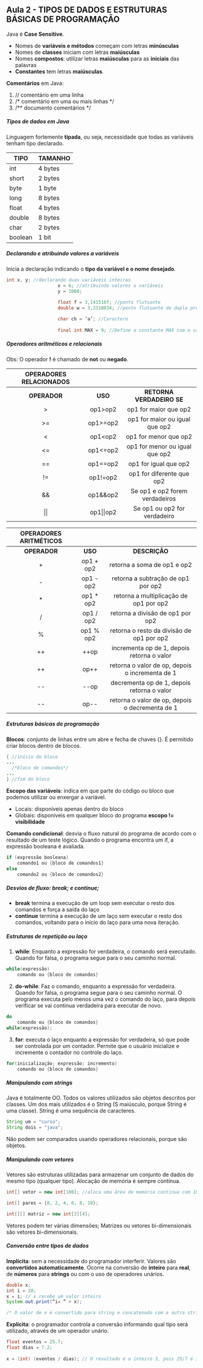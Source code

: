 ## Aula 2 - TIPOS DE DADOS E ESTRUTURAS BÁSICAS DE PROGRAMAÇÃO

Java é **Case Sensitive**. 
* Nomes de **variáveis e métodos** começam com letras **minúsculas**
* Nomes de **classes** iniciam com letras **maiúsculas**
* Nomes **compostos**: utilizar letras **maiúsculas** para as **iniciais** das palavras
* **Constantes** tem letras **maiúsculas**.

**Comentários** em Java:
1. // comentário em uma linha
2. /* comentário em uma ou mais linhas */
3. /** documento comentários */

##### Tipos de dados em Java
Linguagem fortemente **tipada**, ou seja, necessidade que todas as variáveis tenham tipo declarado.

|TIPO   |TAMANHO |
|-------|------- |
|int    | 4 bytes|
|short  |2 bytes |
|byte   |1 byte  |
|long   |8 bytes |
|float  |4 bytes |
|double |8 bytes |
|char   |2 bytes |
|boolean|1 bit   |


##### Declarando e atribuindo valores a variáveis

Inicia a declaração indicando o **tipo da variável e o nome desejado**.
```Java
int x, y; //declarando duas variáveis inteiras
                   x = 6; //atribuindo valores a variáveis
                   y = 1000;
 
                   float f = 3,141516f; //ponto flutuante
                   double w = 3,2310834; //ponto flutuante de dupla precisão

                   char ch = ‘a’; //Caractere
 
                   final int MAX = 9; //Define a constante MAX com o valor de 9
```
##### Operadores aritméticos e relacionais

Obs: O operador **!** é chamado de **not** ou **negado**.


|OPERADORES RELACIONADOS                            | | | 
|:-----------:|:--------:|:----------------------------:|
|**OPERADOR** |**USO**   |**RETORNA VERDADEIRO SE**     |
|    >        |op1>op2   |op1 for maior que op2         |
|    >=       |op1>=op2  |op1 for maior ou igual que op2|
|    <        |op1<op2   |op1 for menor que op2         |
|    <=       |op1<=op2  |op1 for menor ou igual que op2|
|    ==       |op1==op2  |op1 for igual que op2         |
|    !=       |op1!=op2  |op1 for diferente que op2     |
|    &&       |op1&&op2  |Se op1 e op2 forem verdadeiros|
|    \|\|     |op1\|\|op2|Se op1 ou op2 for verdadeiro  |

|OPERADORES ARITMÉTICOS                                        | | | 
|:------:|:-------:|:---------------------------------------------:|
|**OPERADOR**| **USO** |**DESCRIÇÃO**                                  |
|    +       |op1 + op2|retorna a soma de op1 e op2                    |
|    -       |op1 - op2|retorna a subtração de op1 por op2             |
|    *       |op1 * op2|retorna a multiplicação de op1 por op2         |
|    /       |op1 / op2|retorna a divisão de op1 por op2               |
|    %       |op1 % op2|retorna o resto da divisão de op1 por op2      |
|    ++      |  ++op   |incrementa op de 1, depois retorna o valor     |
|    ++      |  op++   |retorna o valor de op, depois o incrementa de 1|
|    --      |  --op   |decrementa op de 1, depois retorna o valor     |
|    --      |  op--   |retorna o valor de op, depois o decrementa de 1|

##### Estruturas básicas de programação

**Blocos**: conjunto de linhas entre um abre e fecha de chaves {}. É permitido criar blocos dentro de blocos.
```Java
{ //início do bloco
...
  /*bloco de comandos*/
...
} //fim do bloco
```
**Escopo das variáveis**: indica em que parte do código ou bloco que podemos utilizar ou enxergar a variável.
* Locais: disponíveis apenas dentro do bloco
* Globais: disponíveis em qualquer bloco do programa
          **escopo != visibilidade**

**Comando condicional**: desvia o fluxo natural do programa de acordo com o resultado de um teste lógico. Quando o programa encontra um if, a expressão booleana é avaliada.
```Java
if (expressão booleana)
    comando1 ou {bloco de comandos1}
else
    comando2 ou {bloco de comandos2}
```

##### Desvios de fluxo: break; e continue;
* **break** termina a execução de um loop sem executar o resto dos comandos e força a saída do laço
* **continue** termina a execução de um laço sem executar o resto dos comandos, voltando para o início do laço para uma nova iteração.

##### Estruturas de repetição ou laço
1. **while**: Enquanto a expressão for verdadeira, o comando será executado. Quando for falsa, o programa segue para o seu caminho normal.
```Java
while(expressão)
    comando ou {bloco de comandos}
```
2.  **do-while**: Faz o comando, enquanto a expressão for verdadeira. Quando for falsa, o programa segue para o seu caminho normal. O programa executa pelo menos uma vez o comando do laço, para depois verificar se vai continua verdadeira para executar de novo.
```Java
do
    comando ou {bloco de comandos}
while(expressão);
```
3. **for**:  executa o laço enquanto a expressão for verdadeira, só que pode ser controlada por um contador. Permite que o usuário inicialize e incremente o contador no controle do laço.
```Java
for(inicialização; expressão; incremento)
    comando ou {bloco de comandos}
```
##### Manipulando com strings
Java é totalmente OO. Todos os valores utilizados são objetos descritos por classes. Um dos mais utilizados é o String (S maiúsculo, porque String é uma classe).
String é uma sequência de caracteres.
```Java
String um = "curso";
String dois = "java";
```
Não podem ser comparados usando operadores relacionais, porque são objetos.

##### Manipulando com vetores
Vetores são estruturas utilizadas para armazenar um conjunto de dados do mesmo tipo (qualquer tipo). Alocação de memória é sempre contínua.
```Java
int[] vetor = new int[100]; //aloca uma área de memória continua com 100 posições para armazenar 100 inteiros

int[] pares = {0, 2, 4, 6, 8, 10};

int[][] matriz = new int[3][4];
```
Vetores podem ter várias dimensões;
Matrizes ou vetores bi-dimensionais são vetores bi-dimensionais.

##### Conversão entre tipos de dados
**Implícita**: sem a necessidade do programador interferir. Valores são **convertidos automaticamente**. Ocorre na conversão de **inteiro** para **real**, de **números** para **strings** ou com o uso de operadores unários.
```Java
double x;
int i = 20;
x = i; // x recebe um valor inteiro
System.out.print(“i= ” + x);

/* O valor de x é convertido para string e concatenado com a outra string para ser apresentada na tela */
```
**Explícita**: o programador controla a conversão informando qual tipo será utilizado, através de um operador unário.
```Java
float eventos = 25.7;
float dias = 7.2;
 
x = (int) (eventos / dias); // O resultado é o inteiro 3, pois 25/7 é 3.57
```